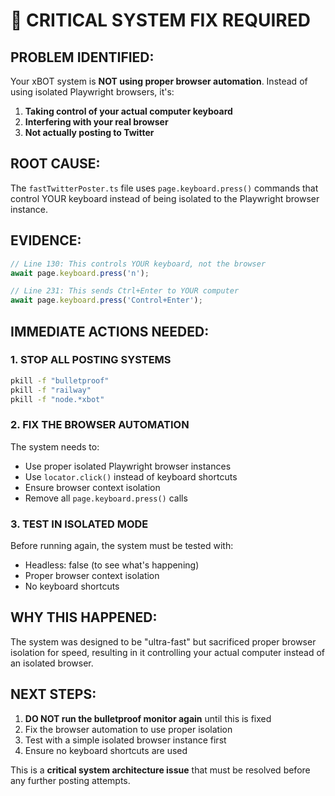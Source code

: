 # 🚨 CRITICAL SYSTEM FIX REQUIRED

## **PROBLEM IDENTIFIED:**

Your xBOT system is **NOT using proper browser automation**. Instead of using isolated Playwright browsers, it's:

1. **Taking control of your actual computer keyboard**
2. **Interfering with your real browser**
3. **Not actually posting to Twitter**

## **ROOT CAUSE:**

The `fastTwitterPoster.ts` file uses `page.keyboard.press()` commands that control YOUR keyboard instead of being isolated to the Playwright browser instance.

## **EVIDENCE:**

```typescript
// Line 130: This controls YOUR keyboard, not the browser
await page.keyboard.press('n');

// Line 231: This sends Ctrl+Enter to YOUR computer
await page.keyboard.press('Control+Enter');
```

## **IMMEDIATE ACTIONS NEEDED:**

### **1. STOP ALL POSTING SYSTEMS**
```bash
pkill -f "bulletproof"
pkill -f "railway"
pkill -f "node.*xbot"
```

### **2. FIX THE BROWSER AUTOMATION**
The system needs to:
- Use proper isolated Playwright browser instances
- Use `locator.click()` instead of keyboard shortcuts
- Ensure browser context isolation
- Remove all `page.keyboard.press()` calls

### **3. TEST IN ISOLATED MODE**
Before running again, the system must be tested with:
- Headless: false (to see what's happening)
- Proper browser context isolation
- No keyboard shortcuts

## **WHY THIS HAPPENED:**

The system was designed to be "ultra-fast" but sacrificed proper browser isolation for speed, resulting in it controlling your actual computer instead of an isolated browser.

## **NEXT STEPS:**

1. **DO NOT run the bulletproof monitor again** until this is fixed
2. Fix the browser automation to use proper isolation
3. Test with a simple isolated browser instance first
4. Ensure no keyboard shortcuts are used

This is a **critical system architecture issue** that must be resolved before any further posting attempts.
